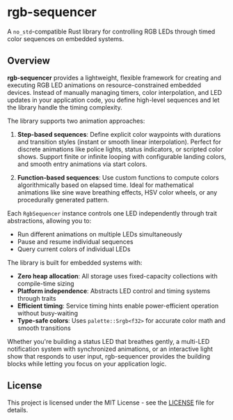 # rgb-sequencer

A `no_std`-compatible Rust library for controlling RGB LEDs through timed color sequences on embedded systems.

## Overview

**rgb-sequencer** provides a lightweight, flexible framework for creating and executing RGB LED animations on resource-constrained embedded devices. Instead of manually managing timers, color interpolation, and LED updates in your application code, you define high-level sequences and let the library handle the timing complexity.

The library supports two animation approaches:

1. **Step-based sequences**: Define explicit color waypoints with durations and transition styles (instant or smooth linear interpolation). Perfect for discrete animations like police lights, status indicators, or scripted color shows. Support finite or infinite looping with configurable landing colors, and smooth entry animations via start colors.

2. **Function-based sequences**: Use custom functions to compute colors algorithmically based on elapsed time. Ideal for mathematical animations like sine wave breathing effects, HSV color wheels, or any procedurally generated pattern.

Each `RgbSequencer` instance controls one LED independently through trait abstractions, allowing you to:
- Run different animations on multiple LEDs simultaneously
- Pause and resume individual sequences
- Query current colors of individual LEDs

The library is built for embedded systems with:
- **Zero heap allocation**: All storage uses fixed-capacity collections with compile-time sizing
- **Platform independence**: Abstracts LED control and timing systems through traits
- **Efficient timing**: Service timing hints enable power-efficient operation without busy-waiting
- **Type-safe colors**: Uses `palette::Srgb<f32>` for accurate color math and smooth transitions

Whether you're building a status LED that breathes gently, a multi-LED notification system with synchronized animations, or an interactive light show that responds to user input, rgb-sequencer provides the building blocks while letting you focus on your application logic.

## License

This project is licensed under the MIT License - see the [LICENSE](LICENSE) file for details.